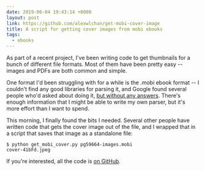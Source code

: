 ```yaml
---
date: 2019-06-04 19:43:14 +0000
layout: post
link: https://github.com/alexwlchan/get-mobi-cover-image
title: A script for getting cover images from mobi ebooks
tags:
  - ebooks
---
```


As part of a recent project, I've been writing code to get thumbnails for a bunch of different file formats.
Most of them have been pretty easy -- images and PDFs are both common and simple.

One format I'd been struggling with for a while is the .mobi ebook format -- I couldn't find any good libraries for parsing it, and Google found several people who'd asked about doing it, [but without any answers](https://xkcd.com/979/).
There's enough information that I might be able to write my own parser, but it's more effort than I want to spend.

This morning, I finally found the bits I needed.
Several other people have written code that gets the cover image out of the file, and I wrapped that in a script that saves that image as a standalone file:

```console
$ python get_mobi_cover.py pg59664-images.mobi
cover-41bFd.jpeg
```

If you're interested, all the code is [on GitHub](https://github.com/alexwlchan/get-mobi-cover-image).